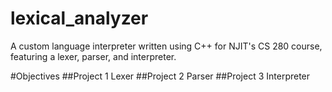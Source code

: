 # lexical_analyzer
A custom language interpreter written using C++ for NJIT's CS 280 course, featuring a lexer, parser, and interpreter.

#Objectives
##Project 1
Lexer
##Project 2
Parser
##Project 3
Interpreter